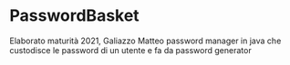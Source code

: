 # PasswordBasket
Elaborato maturità 2021, Galiazzo Matteo
password manager in java che custodisce le password di un utente e fa da password generator